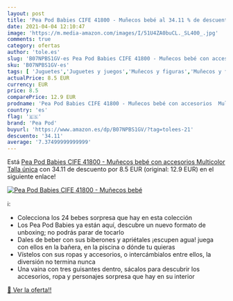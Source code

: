 ```yaml
---
layout: post
title: 'Pea Pod Babies CIFE 41800 - Muñecos bebé al 34.11 % de descuento'
date: 2021-04-04 12:10:47
image: 'https://m.media-amazon.com/images/I/51U4ZA0buCL._SL400_.jpg'
comments: true
category: ofertas
author: 'tole.es'
slug: 'B07NPBS1GV-es Pea Pod Babies CIFE 41800 - Muñecos bebé con accesorios...'
sku: 'B07NPBS1GV-es'
tags: [ 'Juguetes','Juguetes y juegos','Muñecos y figuras','Muñecos y figuras de acción','bebé','pea pod', ]
actualPrice: 8.5 EUR
currency: EUR
price: 8.5
comparePrice: 12.9 EUR
prodname: 'Pea Pod Babies CIFE 41800 - Muñecos bebé con accesorios  Multicolor  Talla única'
country: 'es'
flag: '🇪🇸'
brand: 'Pea Pod'
buyurl: 'https://www.amazon.es/dp/B07NPBS1GV/?tag=tolees-21'
descuento: '34.11'
average: '7.37499999999999'
---
```


Está [Pea Pod Babies CIFE 41800 - Muñecos bebé con accesorios  Multicolor  Talla única](https://www.amazon.es/dp/B07NPBS1GV/?tag=tolees-21) con 34.11 de descuento por 8.5 EUR (original: 12.9 EUR) en el siguiente enlace!

[![Pea Pod Babies CIFE 41800 - Muñecos bebé](https://m.media-amazon.com/images/I/51U4ZA0buCL._SL400_.jpg)](https://www.amazon.es/dp/B07NPBS1GV/?tag=tolees-21)

ℹ️:

- Colecciona los 24 bebes sorpresa que hay en esta colección
- Los Pea Pod Babies ya están aquí, descubre un nuevo formato de unboxing; no podrás parar de tocarlo
- Dales de beber con sus biberones y apriétales ¡escupen agua! juega con ellos en la bañera, en la piscina o dónde tu quieras
- Vístelos con sus ropas y accesorios, o intercámbialos entre ellos, la diversión no termina nunca
- Una vaina con tres guisantes dentro, sácalos para descubrir los accesorios, ropa y personajes sorpresa que hay en su interior

[🛒 Ver la oferta!!](https://www.amazon.es/dp/B07NPBS1GV/?tag=tolees-21)
